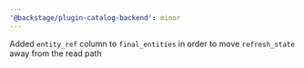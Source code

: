 ```yaml
---
'@backstage/plugin-catalog-backend': minor
---
```


Added `entity_ref` column to `final_entities` in order to move `refresh_state` away from the read path
